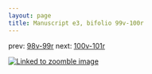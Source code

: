 ```yaml
---
layout: page
title: Manuscript e3, bifolio 99v-100r
---
```


prev: [98v-99r](../98v-99r/) next: [100v-101r](../100v-101r/)



[![Linked to zoomble image](http://www.homermultitext.org/iipsrv?IIIF=/project/homer/pyramidal/deepzoom/hmt/e3bifolio/v1/vb_99v_100r.tif/full/2000,/0/default.jpg)](http://www.homermultitext.org/ict2/?urn=urn:cite2:hmt:e3bifolio.v1:vb_99v_100r)

